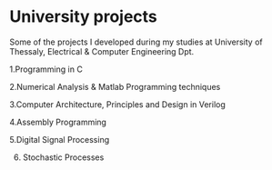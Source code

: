 # University projects
Some of the projects I developed during my studies at University of Thessaly, Electrical & Computer Engineering Dpt.

  1.Programming in C

  2.Numerical Analysis & Matlab Programming techniques

  3.Computer Architecture, Principles and Design in Verilog

  4.Assembly Programming
  
  5.Digital Signal Processing
  
  6. Stochastic Processes


